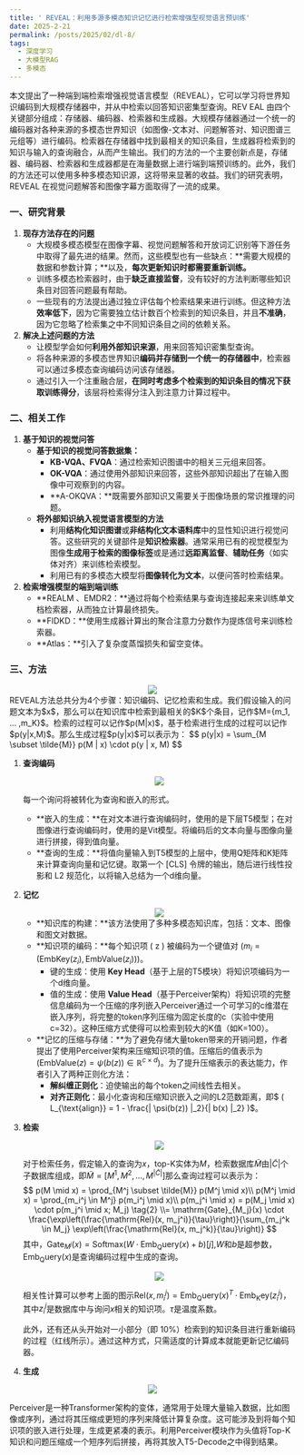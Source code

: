 ```yaml
---
title: ' REVEAL：利用多源多模态知识记忆进行检索增强型视觉语言预训练'
date: 2025-2-21
permalink: /posts/2025/02/dl-8/
tags:
  - 深度学习
  - 大模型RAG
  - 多模态
---
```

本文提出了一种端到端检索增强视觉语言模型（REVEAL），它可以学习将世界知识编码到大规模存储器中，并从中检索以回答知识密集型查询。REV EAL 由四个关键部分组成：存储器、编码器、检索器和生成器。大规模存储器通过一个统一的编码器对各种来源的多模态世界知识（如图像-文本对、问题解答对、知识图谱三元组等）进行编码。检索器在存储器中找到最相关的知识条目，生成器将检索到的知识与输入的查询融合，从而产生输出。我们的方法的一个主要创新点是，存储器、编码器、检索器和生成器都是在海量数据上进行端到端预训练的。此外，我们的方法还可以使用多种多模态知识源，这将带来显著的收益。我们的研究表明，REVEAL 在视觉问题解答和图像字幕方面取得了一流的成果。

### 一、研究背景 ###

1. **现存方法存在的问题**
   - 大规模多模态模型在图像字幕、视觉问题解答和开放词汇识别等下游任务中取得了最先进的结果。然而，这些模型也有一些缺点：**需要大规模的数据和参数计算；**以及，**每次更新知识时都需要重新训练。**
   - 训练多模态检索器时，由于**缺乏直接监督**，没有较好的方法判断哪些知识条目对回答问题最有帮助。
   - 一些现有的方法提出通过独立评估每个检索结果来进行训练。但这种方法**效率低下**，因为它需要独立估计数百个检索到的知识条目，并且**不准确**，因为它忽略了检索集之中不同知识条目之间的依赖关系。
2. **解决上述问题的方法**
   - 让模型学会如何**利用外部知识来源**，用来回答知识密集型查询。
   - 将各种来源的多模态世界知识**编码并存储到一个统一的存储器中**，检索器可以通过多模态查询编码访问该存储器。
   - 通过引入一个注重融合层，**在同时考虑多个检索到的知识条目的情况下获取训练得分**，该层将检索得分注入到注意力计算过程中。

### 二、相关工作 ###

1. **基于知识的视觉问答**
   - **基于知识的视觉问答数据集：**
     - **KB-VQA、FVQA**：通过检索知识图谱中的相关三元组来回答。
     - **OK-VQA**：通过使用外部知识来回答，这些外部知识超出了在输入图像中可观察到的内容。
     - **A-OKQVA：**既需要外部知识又需要关于图像场景的常识推理的问题。
   - **将外部知识纳入视觉语言模型的方法**
     - 利用**结构化知识图谱**或**非结构化文本语料库**中的显性知识进行视觉问答。这些研究的关键部件是**知识检索器**。通常采用已有的视觉模型为图像**生成用于检索的图像标签**或是通过**远距离监督**、**辅助任务**（如实体对齐）来训练检索模型。
     - 利用已有的多模态大模型将**图像转化为文本**，以便问答时检索结果。
2. **检索增强模型的端到端训练**
   - **REALM 、EMDR2：**通过将每个检索结果与查询连接起来来训练单文档检索器，从而独立计算最终损失。
   - **FIDKD：**使用生成器计算出的聚合注意力分数作为提炼信号来训练检索器。
   - **Atlas：**引入了复杂度蒸馏损失和留空变体。

### 三、方法 ###
<div align=center><img src="https://sheehan-fang.github.io/images/picture/REVEAL/5.png"/></div>
REVEAL方法总共分为4个步骤：知识编码、记忆检索和生成。我们假设输入的问题文本为$x$，那么可以在知识库中检索到最相关的$K$个条目，记作$M={m_1, … ,m_K}$。检索的过程可以记作$p(M|x)$，基于检索进行生成的过程可以记作$p(y|x,M)$。那么生成过程$p(y|x)$可以表示为：
$$
p(y|x) = \sum_{M \subset \tilde{M}} p(M | x) \cdot p(y | x, M)
$$

1. **查询编码**

   <div align=center><img src="https://sheehan-fang.github.io/images/picture/REVEAL/1.png"/></div>

   每一个询问将被转化为查询和嵌入的形式。

   - **嵌入的生成：**在对文本进行查询编码时，使用的是下层T5模型；在对图像进行查询编码时，使用的是Vit模型。将编码后的文本向量与图像向量进行拼接，得到值向量。
   - **查询的生成：**将值向量输入到T5模型的上层中，使用Q矩阵和K矩阵来计算查询向量和记忆键。取第一个 [CLS] 令牌的输出，随后进行线性投影和 L2 规范化，以将输入总结为一个d维向量。

2. **记忆**

   <div align=center><img src="https://sheehan-fang.github.io/images/picture/REVEAL/2.png"/></div>

   - **知识库的构建：**该方法使用了多种多模态知识库，包括：文本、图像和图文对数据。
   - **知识项的编码：**每个知识项 ( z ) 被编码为一个键值对 $( m_i = (\text{EmbKey}(z_i), \text{EmbValue}(z_i)) )$。
     - 键的生成：使用 **Key Head**（基于上层的T5模块）将知识项编码为一个d维向量。
     - 值的生成：使用 **Value Head**（基于Perceiver架构）将知识项的完整信息编码为一个压缩的序列嵌入Perceiver通过一个可学习的c维潜在嵌入序列，将完整的token序列压缩为固定长度的c（实验中使用c=32）。这种压缩方式使得可以检索到较大的K值（如K=100）。
   - **记忆的压缩与存储：**为了避免存储大量token带来的开销问题，作者提出了使用Perceiver架构来压缩知识项的值。压缩后的值表示为 $( \text{EmbValue}(z) = \psi(b(z)) \in \mathbb{R}^{c \times d} )$。为了提升压缩表示的表达能力，作者引入了两种正则化方法：
     - **解纠缠正则化**：迫使输出的每个token之间线性去相关。
     - **对齐正则化**：最小化查询和压缩知识嵌入之间的L2范数距离，即$ ( L_{\text{align}} = 1 - \frac{| \psi(b(z)) |_2}{| b(x) |_2} )$。

   

3. **检索**

   <div align=center><img src="https://sheehan-fang.github.io/images/picture/REVEAL/3.png"/></div>

   对于检索任务，假定输入的查询为$x$，top-K实体为$M$，检索数据库$\tilde{M}$由$|\tilde{C}|$个子数据库组成，即$\tilde{M} = [M^1,M^2,...,M^{|\tilde{C}|}]$那么查询过程可以表示为：
   $$
   p(M \mid x) = \prod_{M^j \subset \tilde{M}} p(M^j \mid x)\\
   p(M^j \mid x) = \prod_{m_i^j \in M^j} p(m_i^j \mid x)\\
   p(m_j^i \mid x) = p(M_j \mid x) \cdot p(m_j^i \mid x; M_j)
   \tag{2} \\= \mathrm{Gate}_{M_j}(x) \cdot \frac{\exp\left(\frac{\mathrm{Rel}(x, m_j^i)}{\tau}\right)}{\sum_{m_j^k \in M_j} \exp\left(\frac{\mathrm{Rel}(x, m_j^k)}{\tau}\right)}
   $$
   其中，$\mathrm{Gate}_{M^j}(x) = \mathrm{Softmax}\Big(W \cdot \mathrm{Emb_Query}(x) + b\Big)[j]$,$W$和$b$是超参数，$\mathrm{Emb_Query}(x)$是查询编码过程中生成的查询。

   <div align=center><img src="https://sheehan-fang.github.io/images/picture/REVEAL/6.png"/></div>

   相关性计算可以参考上面的图示$\mathrm{Rel}(x, m_i^j)=\mathrm{Emb_Query}(x)^T·\mathrm{Emb_Key}(z_i^j)$，其中$z_i^j$是数据库中与询问$x$相关的知识项。$\tau$是温度系数。

   此外，还有还从头开始对一小部分（即 10%）检索到的知识条目进行重新编码的过程（红线所示）。通过这种方式，只需适度的计算成本就能更新记忆编码器。

4. **生成**

<div align=center><img src="https://sheehan-fang.github.io/images/picture/REVEAL/4.png"/></div>

   Perceiver是一种Transformer架构的变体，通常用于处理大量输入数据，比如图像或序列，通过将其压缩成更短的序列来降低计算复杂度。这可能涉及到将每个知识项的嵌入进行处理，生成更紧凑的表示。利用Perceiver模块作为头值将Top-K知识和问题压缩成一个短序列后拼接，再将其放入T5-Decode之中得到结果。
